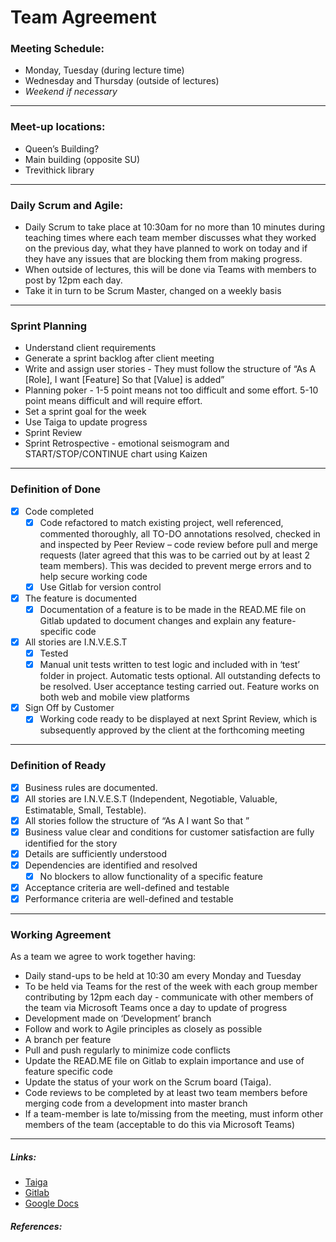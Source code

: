 # Team Agreement

### Meeting Schedule:

* Monday, Tuesday (during lecture time)
* Wednesday and Thursday (outside of lectures)
* _Weekend if necessary_

---

### Meet-up locations:

* Queen’s Building?
* Main building (opposite SU)
* Trevithick library

---

### Daily Scrum and Agile:

- Daily Scrum to take place at 10:30am for no more than 10 minutes during teaching times where each team member discusses what they worked on the previous day, what they have planned to work on today and if they have any issues that are blocking them from making progress.
- When outside of lectures, this will be done via Teams with members to post by 12pm each day.
- Take it in turn to be Scrum Master, changed on a weekly basis

---

### Sprint Planning

* Understand client requirements
* Generate a sprint backlog after client meeting
* Write and assign user stories - They must follow the structure of “As A [Role], I want [Feature] So that [Value] is added”
* Planning poker - 1-5 point means not too difficult and some effort. 5-10 point means difficult and will require effort.
* Set a sprint goal for the week
* Use Taiga to update progress
* Sprint Review
* Sprint Retrospective - emotional seismogram and START/STOP/CONTINUE chart using Kaizen

---

### Definition of Done

- [x] Code completed    
    - [x] Code refactored to match existing project, well referenced, commented thoroughly, all TO-DO annotations resolved, checked in and inspected by Peer Review – code review before pull and merge requests (later agreed that this was to be carried out by at least 2 team members). This was decided to prevent merge errors and to help secure working code
    - [x] Use Gitlab for version control
- [x] The feature is documented
    - [x] Documentation of a feature is to be made in the READ.ME file on Gitlab updated to document changes and explain any feature-specific code
- [x] All stories are I.N.V.E.S.T
    - [x] Tested
    - [x] Manual unit tests written to test logic and included with in ‘test’ folder in project. Automatic tests optional. All outstanding defects to be resolved. User acceptance testing carried out. Feature works on both web and mobile view platforms
- [x] Sign Off by Customer
    - [x] Working code ready to be displayed at next Sprint Review, which is subsequently approved by the client at the forthcoming meeting 

---

### Definition of Ready

- [x] Business rules are documented.
- [x] All stories are I.N.V.E.S.T (Independent, Negotiable, Valuable, Estimatable, Small, Testable).
- [x] All stories follow the structure of “As A <Role> I want <Feature> So that <Value>”
- [x]  Business value clear and conditions for customer satisfaction are fully identified for the story
- [x] Details are sufficiently understood
- [x] Dependencies are identified and resolved
    - [x] No blockers to allow functionality of a specific feature
- [x] Acceptance criteria are well-defined and testable
- [x] Performance criteria are well-defined and testable	

---

### Working Agreement

As a team we agree to work together having:

* Daily stand-ups to be held at 10:30 am every Monday and Tuesday
* To be held via Teams for the rest of the week with each group member contributing by 12pm each day - communicate with other members of the team via Microsoft Teams once a day to update of progress
* Development made on ‘Development’ branch
* Follow and work to Agile principles as closely as possible
* A branch per feature
* Pull and push regularly to minimize code conflicts
* Update the READ.ME file on Gitlab to explain importance and use of feature specific code
* Update the status of your work on the Scrum board (Taiga).
* Code reviews to be completed by at least two team members before merging code from a development into master branch
* If a team-member is late to/missing from the meeting, must inform other members of the team (acceptable to do this via Microsoft Teams)


---

##### Links:
* [Taiga](https://taiga.cs.cf.ac.uk/project/c1567964-team-1/)
* [Gitlab](https://gitlab.cs.cf.ac.uk/c1575232/iot-team1)
* [Google Docs](https://docs.google.com/document/d/1llLfmqp-ePLWH6VPOIzwdXw8mmks8Nne3ZndjdZ2jcA/edit?usp=sharing)

##### References:


